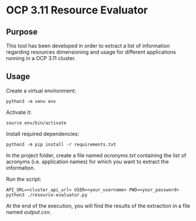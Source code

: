# OCP 3.11 Resource Evaluator

## Purpose
This tool has been developed in order to extract a list of information regarding resources dimensioning and usage for different applications running in a OCP 3.11 cluster.

## Usage
Create a virtual environment:

`python3 -m venv env`

Activate it:

`source env/bin/activate`

Install required dependencies:

`python3 -m pip install -r requirements.txt`

In the project folder, create a file named *acronyms.txt* containing the list of acronyms (i.e. application names) for which you want to extract the information.

Run the script:

`API_URL=<cluster_api_url> USER=<your_username> PWD=<your_password> python3 ./resource-evaluator.py`

At the end of the execution, you will find the results of the extraction in a file named *output.csv*.